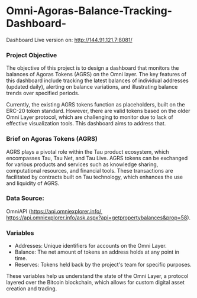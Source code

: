 # Omni-Agoras-Balance-Tracking-Dashboard-

Dashboard Live version on: http://144.91.121.7:8081/

### Project Objective
The objective of this project is to design a dashboard that monitors the balances of Agoras Tokens (AGRS) on the Omni layer. The key features of this dashboard include tracking the latest balances of individual addresses (updated daily), alerting on balance variations, and illustrating balance trends over specified periods.

Currently, the existing AGRS tokens function as placeholders, built on the ERC-20 token standard. However, there are valid tokens based on the older Omni Layer protocol, which are challenging to monitor due to lack of effective visualization tools. This dashboard aims to address that.

### Brief on Agoras Tokens (AGRS)
AGRS plays a pivotal role within the Tau product ecosystem, which encompasses Tau, Tau Net, and Tau Live. AGRS tokens can be exchanged for various products and services such as knowledge sharing, computational resources, and financial tools. These transactions are facilitated by contracts built on Tau technology, which enhances the use and liquidity of AGRS.

### Data Source:
OmniAPI (https://api.omniexplorer.info/, https://api.omniexplorer.info/ask.aspx?api=getpropertybalances&prop=58).

### Variables 
- Addresses: Unique identifiers for accounts on the Omni Layer.
- Balance: The net amount of tokens an address holds at any point in time.
- Reserves: Tokens held back by the project's team for specific purposes.

These variables help us understand the state of the Omni Layer, a protocol layered over the Bitcoin blockchain, which allows for custom digital asset creation and trading.


